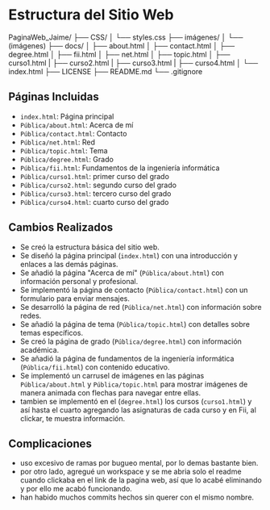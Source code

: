 # Estructura del Sitio Web
PaginaWeb_Jaime/
├── CSS/
│   └── styles.css
├── imágenes/
│   └── (imágenes)
├── docs/
│   ├── about.html
│   ├── contact.html
│   ├── degree.html
│   ├── fii.html
│   ├── net.html
│   ├── topic.html
│   ├── curso1.html
|   ├── curso2.html
|   ├── curso3.html
|   ├── curso4.html
│   └── index.html
├── LICENSE
├── README.md
└── .gitignore

## Páginas Incluidas
- `index.html`: Página principal
- `Pública/about.html`: Acerca de mí
- `Pública/contact.html`: Contacto
- `Pública/net.html`: Red
- `Pública/topic.html`: Tema
- `Pública/degree.html`: Grado
- `Pública/fii.html`: Fundamentos de la ingeniería informática
- `Pública/curso1.html`: primer curso del grado
- `Pública/curso2.html`: segundo curso del grado
- `Pública/curso3.html`: tercero curso del grado
- `Pública/curso4.html`: cuarto curso del grado

## Cambios Realizados
- Se creó la estructura básica del sitio web.
- Se diseñó la página principal (`index.html`) con una introducción y enlaces a las demás páginas.
- Se añadió la página "Acerca de mí" (`Pública/about.html`) con información personal y profesional.
- Se implementó la página de contacto (`Pública/contact.html`) con un formulario para enviar mensajes.
- Se desarrolló la página de red (`Pública/net.html`) con información sobre redes.
- Se añadió la página de tema (`Pública/topic.html`) con detalles sobre temas específicos.
- Se creó la página de grado (`Pública/degree.html`) con información académica.
- Se añadió la página de fundamentos de la ingeniería informática (`Pública/fii.html`) con contenido educativo.
- Se implementó un carrusel de imágenes en las páginas `Pública/about.html` y `Pública/topic.html` para mostrar imágenes de manera animada con flechas para navegar entre ellas.
- tambien se implementó en el (`degree.html`) los cursos (`curso1.html`) y así hasta el cuarto agregando las asignaturas de cada curso y en Fii, al clickar, te muestra información.

## Complicaciones

- uso excesivo de ramas por bugueo mental, por lo demas bastante bien.
- por otro lado, agregué un workspace y se me abria solo el readme cuando clickaba en el link de la pagina web, así que lo acabé eliminando y por ello me acabó funcionando.
- han habido muchos commits hechos sin querer con el mismo nombre.

